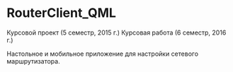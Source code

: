 # RouterClient_QML
Курсовой проект (5 семестр, 2015 г.)
Курсовая работа (6 семестр, 2016 г.)

Настольное и мобильное приложение для настройки сетевого маршрутизатора.

